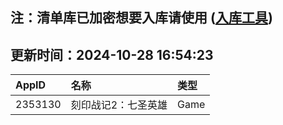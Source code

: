 ## 注：清单库已加密想要入库请使用 ([入库工具](https://github.com/BlankTMing/ManifestAutoUpdate/releases))

## 更新时间：2024-10-28 16:54:23
| AppID | 名称 | 类型  |
| :-------------------- | :----------------------------- | :----------- |
| 2353130 | 刻印战记2：七圣英雄| Game |
